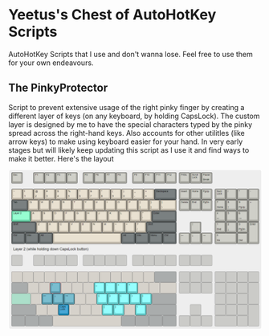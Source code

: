 # Yeetus's Chest of AutoHotKey Scripts
AutoHotKey Scripts that I use and don't wanna lose. Feel free to use them for your own endeavours.



## The PinkyProtector
Script to prevent extensive usage of the right pinky finger by creating a different layer of keys (on any keyboard, by holding CapsLock). 
The custom layer is designed by me to have the special characters typed by the pinky spread across the right-hand keys. Also accounts for other utilitles (like arrow keys) to make using keyboard easier for your hand. 
In very early stages but will likely keep updating this script as I use it and find ways to make it better. Here's the layout

![PinkyProtector](Keyboard_Layouts/PinkyProtectorV0.0.1.png)
